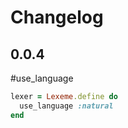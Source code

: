 Changelog
=========

0.0.4
-----

   #use_language

```ruby
lexer = Lexeme.define do
  use_language :natural
end
```
